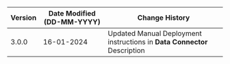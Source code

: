 | **Version** | **Date Modified (DD-MM-YYYY)** | **Change History**                                                             |
|-------------|--------------------------------|--------------------------------------------------------------------------------|
| 3.0.0       | 16-01-2024                     | Updated Manual Deployment instructions in **Data Connector** Description  | 
